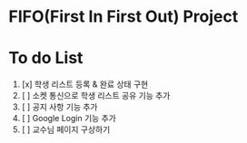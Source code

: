 # FIFO(First In First Out) Project

# To do List

1. [x] 학생 리스트 등록 & 완료 상태 구현
2. [ ] 소켓 통신으로 학생 리스트 공유 기능 추가
3. [ ] 공지 사항 기능 추가
4. [ ] Google Login 기능 추가
5. [ ] 교수님 페이지 구상하기
